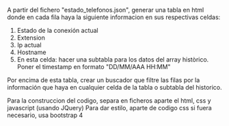 A partir del fichero "estado_telefonos.json", generar una tabla en html donde en cada fila haya la siguiente informacion en sus respectivas celdas:
1. Estado de la conexión actual
2. Extension
3. Ip actual
4. Hostname
5. En esta celda: hacer una subtabla para los datos del array històrico. Poner el timestamp en formato "DD/MM/AAA HH:MM"


Por encima de esta tabla, crear un buscador que filtre las filas por la información que haya en cualquier celda de la tabla o subtabla del historico.

Para la construccion del codigo, separa en ficheros aparte el html, css y javascript (usando JQuery)
Para dar estilo, aparte de codigo css si fuera necesario, usa bootstrap 4
